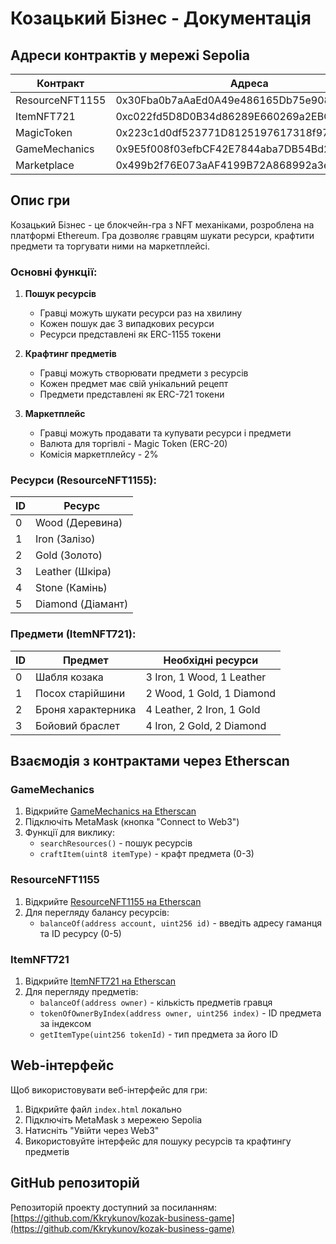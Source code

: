 # Козацький Бізнес - Документація

## Адреси контрактів у мережі Sepolia

| Контракт | Адреса | Etherscan |
|----------|--------|-----------|
| ResourceNFT1155 | 0x30Fba0b7aAaEd0A49e486165Db75e908817b0B0D | [Переглянути](https://sepolia.etherscan.io/address/0x30Fba0b7aAaEd0A49e486165Db75e908817b0B0D#code) |
| ItemNFT721 | 0xc022fd5D8D0B34d86289E660269a2EBCFD1B5781 | [Переглянути](https://sepolia.etherscan.io/address/0xc022fd5D8D0B34d86289E660269a2EBCFD1B5781#code) |
| MagicToken | 0x223c1d0df523771D8125197617318f97Dd913C51 | [Переглянути](https://sepolia.etherscan.io/address/0x223c1d0df523771D8125197617318f97Dd913C51#code) |
| GameMechanics | 0x9E5f008f03efbCF42E7844aba7DB54Bd2998Da8B | [Переглянути](https://sepolia.etherscan.io/address/0x9E5f008f03efbCF42E7844aba7DB54Bd2998Da8B#code) |
| Marketplace | 0x499b2f76E073aAF4199B72A868992a3e29f79096 | [Переглянути](https://sepolia.etherscan.io/address/0x499b2f76E073aAF4199B72A868992a3e29f79096#code) |

## Опис гри

Козацький Бізнес - це блокчейн-гра з NFT механіками, розроблена на платформі Ethereum. Гра дозволяє гравцям шукати ресурси, крафтити предмети та торгувати ними на маркетплейсі.

### Основні функції:

1. **Пошук ресурсів**
   - Гравці можуть шукати ресурси раз на хвилину
   - Кожен пошук дає 3 випадкових ресурси
   - Ресурси представлені як ERC-1155 токени

2. **Крафтинг предметів**
   - Гравці можуть створювати предмети з ресурсів
   - Кожен предмет має свій унікальний рецепт
   - Предмети представлені як ERC-721 токени

3. **Маркетплейс**
   - Гравці можуть продавати та купувати ресурси і предмети
   - Валюта для торгівлі - Magic Token (ERC-20)
   - Комісія маркетплейсу - 2%

### Ресурси (ResourceNFT1155):

| ID | Ресурс |
|----|--------|
| 0 | Wood (Деревина) |
| 1 | Iron (Залізо) |
| 2 | Gold (Золото) |
| 3 | Leather (Шкіра) |
| 4 | Stone (Камінь) |
| 5 | Diamond (Діамант) |

### Предмети (ItemNFT721):

| ID | Предмет | Необхідні ресурси |
|----|---------|-------------------|
| 0 | Шабля козака | 3 Iron, 1 Wood, 1 Leather |
| 1 | Посох старійшини | 2 Wood, 1 Gold, 1 Diamond |
| 2 | Броня характерника | 4 Leather, 2 Iron, 1 Gold |
| 3 | Бойовий браслет | 4 Iron, 2 Gold, 2 Diamond |

## Взаємодія з контрактами через Etherscan

### GameMechanics

1. Відкрийте [GameMechanics на Etherscan](https://sepolia.etherscan.io/address/0x9E5f008f03efbCF42E7844aba7DB54Bd2998Da8B#writeContract)
2. Підключіть MetaMask (кнопка "Connect to Web3")
3. Функції для виклику:
   - `searchResources()` - пошук ресурсів
   - `craftItem(uint8 itemType)` - крафт предмета (0-3)

### ResourceNFT1155

1. Відкрийте [ResourceNFT1155 на Etherscan](https://sepolia.etherscan.io/address/0x30Fba0b7aAaEd0A49e486165Db75e908817b0B0D#readContract)
2. Для перегляду балансу ресурсів:
   - `balanceOf(address account, uint256 id)` - введіть адресу гаманця та ID ресурсу (0-5)

### ItemNFT721

1. Відкрийте [ItemNFT721 на Etherscan](https://sepolia.etherscan.io/address/0xc022fd5D8D0B34d86289E660269a2EBCFD1B5781#readContract)
2. Для перегляду предметів:
   - `balanceOf(address owner)` - кількість предметів гравця
   - `tokenOfOwnerByIndex(address owner, uint256 index)` - ID предмета за індексом
   - `getItemType(uint256 tokenId)` - тип предмета за його ID

## Web-інтерфейс

Щоб використовувати веб-інтерфейс для гри:
1. Відкрийте файл `index.html` локально
2. Підключіть MetaMask з мережею Sepolia
3. Натисніть "Увійти через Web3"
4. Використовуйте інтерфейс для пошуку ресурсів та крафтингу предметів

## GitHub репозиторій

Репозиторій проекту доступний за посиланням: [https://github.com/Kkrykunov/kozak-business-game](https://github.com/Kkrykunov/kozak-business-game)